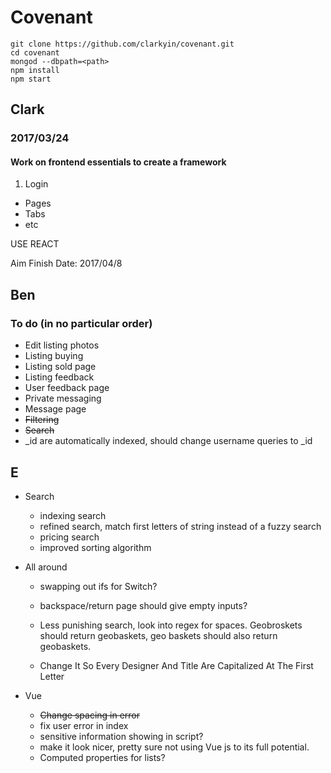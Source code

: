 # Covenant

```
git clone https://github.com/clarkyin/covenant.git
cd covenant
mongod --dbpath=<path>
npm install
npm start
```

## Clark
### 2017/03/24
#### Work on frontend essentials to create a framework

1. Login
* Pages
* Tabs
* etc

USE REACT

Aim Finish Date: 2017/04/8

## Ben
### To do (in no particular order)
* Edit listing photos
* Listing buying
* Listing sold page
* Listing feedback
* User feedback page
* Private messaging
* Message page
* ~~Filtering~~
* ~~Search~~
* _id are automatically indexed, should change username queries to _id

## E
* Search
  * indexing search
  * refined search, match first letters of string instead of a fuzzy search
  * pricing search
  * improved sorting algorithm


* All around

  * swapping out ifs for Switch?
  * backspace/return page should give empty inputs?
  * Less punishing search, look into regex for spaces. Geobroskets should  return geobaskets, geo baskets should also return geobaskets.

  * Change It So Every Designer And Title Are Capitalized At The First Letter

* Vue

   * ~~Change spacing in error~~
   * fix user error in index
   * sensitive information showing in script?
   * make it look nicer, pretty sure not using Vue js to its full potential.
   * Computed properties for lists?
